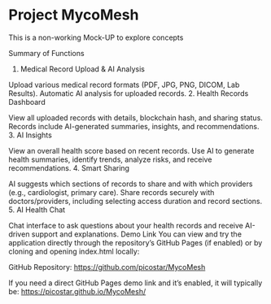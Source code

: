 # Project MycoMesh

This is a non-working Mock-UP to explore concepts

Summary of Functions
1. Medical Record Upload & AI Analysis

Upload various medical record formats (PDF, JPG, PNG, DICOM, Lab Results).
Automatic AI analysis for uploaded records.
2. Health Records Dashboard

View all uploaded records with details, blockchain hash, and sharing status.
Records include AI-generated summaries, insights, and recommendations.
3. AI Insights

View an overall health score based on recent records.
Use AI to generate health summaries, identify trends, analyze risks, and receive recommendations.
4. Smart Sharing

AI suggests which sections of records to share and with which providers (e.g., cardiologist, primary care).
Share records securely with doctors/providers, including selecting access duration and record sections.
5. AI Health Chat

Chat interface to ask questions about your health records and receive AI-driven support and explanations.
Demo Link
You can view and try the application directly through the repository’s GitHub Pages (if enabled) or by cloning and opening index.html locally:

GitHub Repository:
https://github.com/picostar/MycoMesh

If you need a direct GitHub Pages demo link and it’s enabled, it will typically be:
https://picostar.github.io/MycoMesh/
